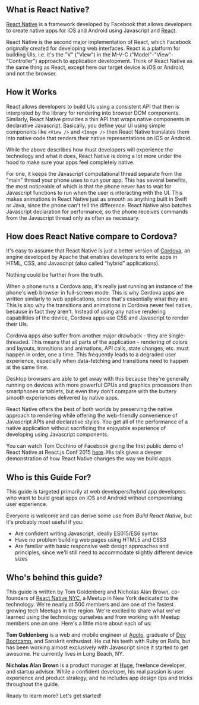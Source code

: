 ## What is React Native?

[React Native](https://facebook.github.io/react-native/) is a framework developed by Facebook that allows developers to create native apps for iOS and Android using Javascript and [React](https://facebook.github.io/react/).

React Native is the second major implementation of React, which Facebook originally created for developing web interfaces. React is a platform for building UIs, i.e. it's the "V" ("View") in the M-V-C ("Model"-"View"-"Controller") approach to application development. Think of React Native as the same thing as React, except here our target device is iOS or Android, and not the browser.


## How it Works

React allows developers to build UIs using a consistent API that then is interpreted by the library for rendering into browser DOM components. Similarly, React Native provides a thin API that wraps native components in declarative Javascript. Basically, you define your UI using simple components like ```<View />``` and ```<Image />``` then React Native translates them into native code that renders their native representations on iOS or Android.


While the above describes how must developers will experience the technology and what it does, React Native is doing a lot more under the hood to make sure your apps feel completely native.

For one, it keeps the Javascript computational thread separate from the "main" thread your phone uses to run your app. This has several benefits, the most noticeable of which is that the phone never has to wait for Javascript functions to run when the user is interacting with the UI. This makes animations in React Native just as smooth as anything built in Swift or Java, since the phone can't tell the difference. React Native also batches Javascript declaration for performance, so the phone receives commands from the Javascript thread only as often as necessary.


## How does React Native compare to Cordova?

It's easy to assume that React Native is just a better version of [Cordova](https://cordova.apache.org/), an engine developed by Apache that enables developers to write apps in HTML, CSS, and Javascript (also called "hybrid" applications).

Nothing could be further from the truth.

When a phone runs a Cordova app, it's really just running an instance of the phone's web browser in full-screen mode. This is why Cordova apps are written similarly to web applications, since that's essentially what they are. This is also why the transitions and animations in Cordova never feel native, because in fact they aren't. Instead of using any native rendering capabilities of the device, Cordova apps use CSS and Javascript to render their UIs.

Cordova apps also suffer from another major drawback - they are single-threaded. This means that all parts of the application - rendering of colors and layouts, transitions and animations, API calls, state changes, etc. must happen in order, one a time. This frequently leads to a degraded user experience, especially when data-fetching and transitions need to happen at the same time.

Desktop browsers are able to get away with this because they're generally running on devices with more powerful CPUs and graphics processors than smartphones or tablets, but even they don't compare with the buttery smooth experiences delivered by native apps.

React Native offers the best of both worlds by preserving the native approach to rendering while offering the web-friendly convenience of Javascript APIs and declarative styles. You get all of the performance of a native application without sacrificing the enjoyable experience of developing using Javascript components.

You can watch Tom Occhino of Facebook giving the first public demo of React Native at React.js Conf 2015 [here](https://www.youtube.com/watch?v=KVZ-P-ZI6W4). His talk gives a deeper demonstration of how React Native changes the way we build apps.

## Who is this Guide For?

This guide is targeted primarily at web developers/hybrid app developers who want to build great apps on iOS and Android without compromising user experience.

Everyone is welcome and can derive some use from *Build React Native*, but it's probably most useful if you:
- Are confident writing Javascript, ideally ES015/ES6 syntax
- Have no problem building web pages using HTML5 and CSS3
- Are familiar with basic responsive web design approaches and principles, since we'll still need to accommodate slightly different device sizes

## Who's behind this guide?

This guide is written by Tom Goldenberg and Nicholas Alan Brown, co-founders of [React Native NYC](http://www.meetup.com/React-Native-NYC/), a Meetup in New York dedicated to the technology. We're nearly at 500 members and are one of the fastest growing tech Meetups in the region. We're excited to share what we've learned using the technology ourselves and from working with Meetup members one on one. Here's a little more about each of us:

**Tom Goldenberg** is a web and mobile engineer at [Agolo](http://www.agolo.com/), graduate of [Dev Bootcamp](http://devbootcamp.com/), and Sanskrit enthusiast. He cut his teeth with Ruby on Rails, but has been working almost exclusively with Javascript since it started to get awesome. He currently lives in Long Beach, NY.

**Nicholas Alan Brown** is a product manager at [Huge](http://www.hugeinc.com/), freelance developer, and startup advisor. While a confident developer, his real passion is user experience and product strategy, and he includes app design tips and tricks throughout the guide.

Ready to learn more? Let's get started!
